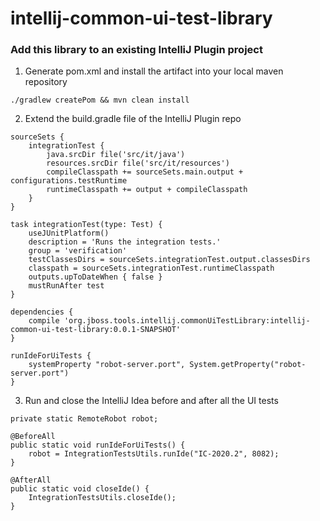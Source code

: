 # intellij-common-ui-test-library

### Add this library to an existing IntelliJ Plugin project

1) Generate pom.xml and install the artifact into your local maven repository
```
./gradlew createPom && mvn clean install
```

2) Extend the build.gradle file of the IntelliJ Plugin repo

```
sourceSets {
    integrationTest {
        java.srcDir file('src/it/java')
        resources.srcDir file('src/it/resources')
        compileClasspath += sourceSets.main.output + configurations.testRuntime
        runtimeClasspath += output + compileClasspath
    }
}

task integrationTest(type: Test) {
    useJUnitPlatform()
    description = 'Runs the integration tests.'
    group = 'verification'
    testClassesDirs = sourceSets.integrationTest.output.classesDirs
    classpath = sourceSets.integrationTest.runtimeClasspath
    outputs.upToDateWhen { false }
    mustRunAfter test
}

dependencies {
    compile 'org.jboss.tools.intellij.commonUiTestLibrary:intellij-common-ui-test-library:0.0.1-SNAPSHOT'
}

runIdeForUiTests {
    systemProperty "robot-server.port", System.getProperty("robot-server.port")
}
```

3) Run and close the IntelliJ Idea before and after all the UI tests
```
private static RemoteRobot robot;

@BeforeAll
public static void runIdeForUiTests() {
    robot = IntegrationTestsUtils.runIde("IC-2020.2", 8082);
}

@AfterAll
public static void closeIde() {
    IntegrationTestsUtils.closeIde();
}
```